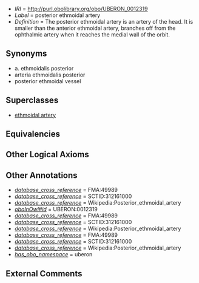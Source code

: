  * *IRI* = http://purl.obolibrary.org/obo/UBERON_0012319
 * *Label* = posterior ethmoidal artery
 * *Definition* = The posterior ethmoidal artery is an artery of the head. It is smaller than the anterior ethmoidal artery, branches off from the ophthalmic artery when it reaches the medial wall of the orbit.

## Synonyms

 * a. ethmoidalis posterior
 * arteria ethmoidalis posterior
 * posterior ethmoidal vessel

## Superclasses

 * [ethmoidal artery](../../UBERON/93/UBERON_0005193.md)

## Equivalencies


## Other Logical Axioms


## Other Annotations

 * *[database_cross_reference](../../ef/oboInOwl#hasDbXref.md)* = FMA:49989
 * *[database_cross_reference](../../ef/oboInOwl#hasDbXref.md)* = SCTID:312161000
 * *[database_cross_reference](../../ef/oboInOwl#hasDbXref.md)* = Wikipedia:Posterior_ethmoidal_artery
 * *[oboInOwl#id](../../id/oboInOwl#id.md)* = UBERON:0012319
 * *[database_cross_reference](../../ef/oboInOwl#hasDbXref.md)* = FMA:49989
 * *[database_cross_reference](../../ef/oboInOwl#hasDbXref.md)* = SCTID:312161000
 * *[database_cross_reference](../../ef/oboInOwl#hasDbXref.md)* = Wikipedia:Posterior_ethmoidal_artery
 * *[database_cross_reference](../../ef/oboInOwl#hasDbXref.md)* = FMA:49989
 * *[database_cross_reference](../../ef/oboInOwl#hasDbXref.md)* = SCTID:312161000
 * *[database_cross_reference](../../ef/oboInOwl#hasDbXref.md)* = Wikipedia:Posterior_ethmoidal_artery
 * *[has_obo_namespace](../../ce/oboInOwl#hasOBONamespace.md)* = uberon

## External Comments

